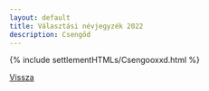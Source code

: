 ```yaml
---
layout: default
title: Választási névjegyzék 2022
description: Csengőd
---
```


{% include settlementHTMLs/Csengooxxd.html %}

[Vissza](../)